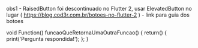 
obs1 - RaisedButton foi descontinuado no Flutter 2, usar ElevatedButton no lugar ( https://blog.cod3r.com.br/botoes-no-flutter-2 ) - link para guia dos botoes

void Function() funcaoQueRetornaUmaOutraFuncao() {
  return() {
    print('Pergunta respondida!');
  };
}

<!-- ...respostas, "esse operador (...) vai fazer com que todos os elementos da lista sejam adicionados nessa outra lista" - palavras do prof -->
